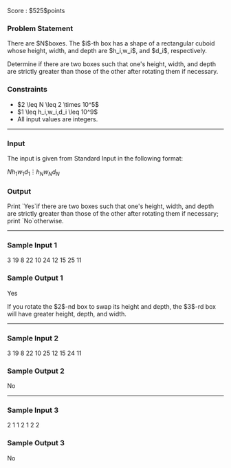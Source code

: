 
<div>

<span>

<span>

<p>
Score : $525$points
</p>

<div>

<section>

### **Problem Statement**

<p>
There are $N$boxes.  The $i$-th box has a shape of a rectangular cuboid whose height, width, and depth are $h_i,w_i$, and $d_i$, respectively.  
</p>

<p>
Determine if there are two boxes such that one's height, width, and depth are strictly greater than those of the other after rotating them if necessary.  
</p>

</section>

</div>

<div>

<section>

### **Constraints**

<ul>

<li>
$2 \leq N \leq 2 \times 10^5$
</li>

<li>
$1 \leq h_i,w_i,d_i \leq 10^9$
</li>

<li>
All input values are integers.
</li>

</ul>

</section>

</div>

---

<div>

<div>

<section>

### **Input**

<p>
The input is given from Standard Input in the following format:
</p>

<div>

$N$$h_1$$w_1$$d_1$$\vdots$$h_N$$w_N$$d_N$
</div>

</section>

</div>

<div>

<section>

### **Output**

<p>
Print `Yes`if there are two boxes such that one's height, width, and depth are strictly greater than those of the other after rotating them if necessary; print `No`otherwise.
</p>

</section>

</div>

</div>

---

<div>

<section>

### **Sample Input 1**

<div>

3
19 8 22
10 24 12
15 25 11

</div>

</section>

</div>

<div>

<section>

### **Sample Output 1**

<div>

Yes

</div>

<p>
If you rotate the $2$-nd box to swap its height and depth, the $3$-rd box will have greater height, depth, and width.
</p>

</section>

</div>

---

<div>

<section>

### **Sample Input 2**

<div>

3
19 8 22
10 25 12
15 24 11

</div>

</section>

</div>

<div>

<section>

### **Sample Output 2**

<div>

No

</div>

</section>

</div>

---

<div>

<section>

### **Sample Input 3**

<div>

2
1 1 2
1 2 2

</div>

</section>

</div>

<div>

<section>

### **Sample Output 3**

<div>

No

</div>

</section>

</div>

</span>

</span>

</div>
